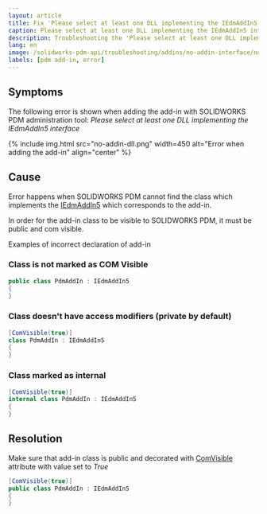 ```yaml
---
layout: article
title: Fix 'Please select at least one DLL implementing the IEdmAddIn5 interface' error
caption: Please select at least one DLL implementing the IEdmAddIn5 interface
description: Troubleshooting the 'Please select at least one DLL implementing the IEdmAddIn5 interface' error when registering SOLIDWORKS PDM add-in
lang: en
image: /solidworks-pdm-api/troubleshooting/addins/no-addin-interface/no-addin-dll.png
labels: [pdm add-in, error]
---
```

## Symptoms

The following error is shown when adding the add-in with SOLIDWORKS PDM administration tool: *Please select at least one DLL implementing the IEdmAddIn5 interface*

{% include img.html src="no-addin-dll.png" width=450 alt="Error when adding the add-in" align="center" %}

## Cause

Error happens when SOLIDWORKS PDM cannot find the class which implements the [IEdmAddIn5](https://help.solidworks.com/2019/English/api/epdmapi/EPDM.Interop.epdm~EPDM.Interop.epdm.IEdmAddIn5.html) which corresponds to the add-in.

In order for the add-in class to be visible to SOLIDWORKS PDM, it must be public and com visible.

Examples of incorrect declaration of add-in

### Class is not marked as COM Visible

~~~cs
public class PdmAddIn : IEdmAddIn5
{
}
~~~

### Class doesn't have access modifiers (private by default)

~~~cs
[ComVisible(true)]
class PdmAddIn : IEdmAddIn5
{
}
~~~

### Class marked as internal

~~~cs
[ComVisible(true)]
internal class PdmAddIn : IEdmAddIn5
{
}
~~~

## Resolution

Make sure that add-in class is public and decorated with [ComVisible](https://docs.microsoft.com/en-us/dotnet/api/system.runtime.interopservices.comvisibleattribute) attribute with value set to *True*

~~~cs
[ComVisible(true)]
public class PdmAddIn : IEdmAddIn5
{
}
~~~


